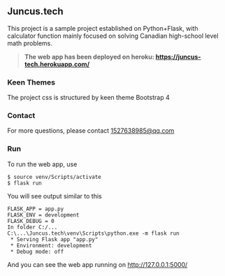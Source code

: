 ## Juncus.tech
This project is a sample project established on Python+Flask, with calculator function mainly focused on solving Canadian high-school level math problems.
> **The web app has been deployed on heroku: https://juncus-tech.herokuapp.com/**

### Keen Themes

The project css is structured by keen theme Bootstrap 4

### Contact

For more questions, please contact 1527638985@qq.com

### Run

To run the web app, use

```
$ source venv/Scripts/activate
$ flask run
```

You will see output similar to this
```
FLASK_APP = app.py
FLASK_ENV = development
FLASK_DEBUG = 0
In folder C:/...
C:\...\Juncus.tech\venv\Scripts\python.exe -m flask run
 * Serving Flask app "app.py"
 * Environment: development
 * Debug mode: off 
```
And you can see the web app running on http://127.0.0.1:5000/
